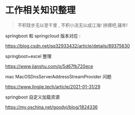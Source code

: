 # 工作相关知识整理

> 不积跬步无以至千里 , 不积小流无以成江海!
> 拼搏吧,骚年!

springboot 和 springcloud 版本对应 : 

https://blog.csdn.net/qq32933432/article/details/89375630



springboot+excel 整理

https://www.jianshu.com/p/5d67fb720ece



mac MacOSDnsServerAddressStreamProvider 问题

https://www.lingjie.tech/article/2021-01-31/29



springboot 自定义加载资源

https://my.oschina.net/goodyj/blog/1824336